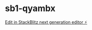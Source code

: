 # sb1-qyambx

[Edit in StackBlitz next generation editor ⚡️](https://stackblitz.com/~/github.com/tezui/sb1-qyambx)